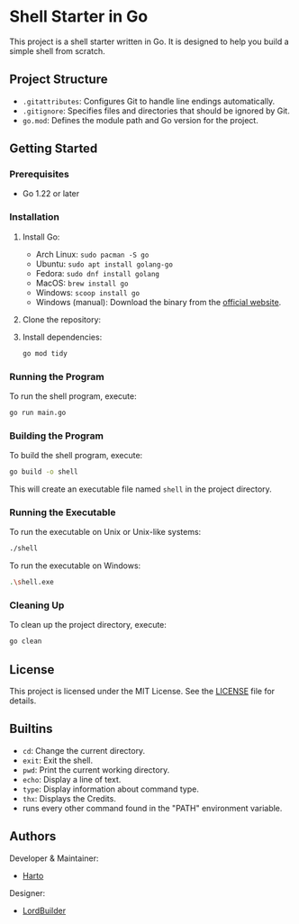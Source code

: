 # Shell Starter in Go

This project is a shell starter written in Go. It is designed to help you build a simple shell from scratch.

## Project Structure

- `.gitattributes`: Configures Git to handle line endings automatically.
- `.gitignore`: Specifies files and directories that should be ignored by Git.
- `go.mod`: Defines the module path and Go version for the project.

## Getting Started

### Prerequisites

- Go 1.22 or later

### Installation
1. Install Go:
   - Arch Linux: `sudo pacman -S go`
   - Ubuntu: `sudo apt install golang-go`
   - Fedora: `sudo dnf install golang`
   - MacOS: `brew install go`
   - Windows: `scoop install go`
   - Windows (manual): Download the binary from the [official website](https://golang.org/dl/).
2. Clone the repository:

3. Install dependencies:
    ```sh
    go mod tidy
    ```

### Running the Program

To run the shell program, execute:
```sh
go run main.go
```

### Building the Program

To build the shell program, execute:
```sh
go build -o shell
```

This will create an executable file named `shell` in the project directory.

### Running the Executable

To run the executable on Unix or Unix-like systems:
```sh
./shell
```

To run the executable on Windows:
```sh
.\shell.exe
```

### Cleaning Up

To clean up the project directory, execute:
```sh
go clean
```

## License

This project is licensed under the MIT License. See the [LICENSE](LICENSE) file for details.

## Builtins

- `cd`: Change the current directory.
- `exit`: Exit the shell.
- `pwd`: Print the current working directory.
- `echo`: Display a line of text.
- `type`: Display information about command type.
- `thx`: Displays the Credits.
- runs every other command found in the "PATH" environment variable.

## Authors

Developer & Maintainer:
- [Harto](https://blog.harto.dev)

Designer:
- [LordBuilder](https://www.curseforge.com/members/lordbuilder/projects)